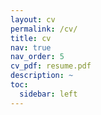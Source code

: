 ```yaml
---
layout: cv
permalink: /cv/
title: cv
nav: true
nav_order: 5
cv_pdf: resume.pdf
description: ~
toc:
  sidebar: left
---
```

